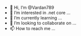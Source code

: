 - 👋 Hi, I’m @Vardan789
- 👀 I’m interested in .net core ...
- 🌱 I’m currently learning ...
- 💞️ I’m looking to collaborate on ...
- 📫 How to reach me ...

<!---
Vardan789/Vardan789 is a ✨ special ✨ repository because its `README.md` (this file) appears on your GitHub profile.
You can click the Preview link to take a look at your changes.
--->
